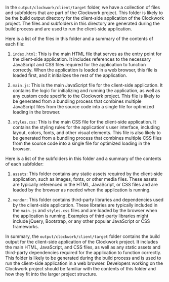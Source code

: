 In the `output/clockwork/client/target` folder, we have a collection of files and subfolders that are part of the Clockwork project. This folder is likely to be the build output directory for the client-side application of the Clockwork project. The files and subfolders in this directory are generated during the build process and are used to run the client-side application.

Here is a list of the files in this folder and a summary of the contents of each file:

1. `index.html`: This is the main HTML file that serves as the entry point for the client-side application. It includes references to the necessary JavaScript and CSS files required for the application to function correctly. When the application is loaded in a web browser, this file is loaded first, and it initializes the rest of the application.

2. `main.js`: This is the main JavaScript file for the client-side application. It contains the logic for initializing and running the application, as well as any custom code specific to the Clockwork project. This file is likely to be generated from a bundling process that combines multiple JavaScript files from the source code into a single file for optimized loading in the browser.

3. `styles.css`: This is the main CSS file for the client-side application. It contains the styling rules for the application's user interface, including layout, colors, fonts, and other visual elements. This file is also likely to be generated from a bundling process that combines multiple CSS files from the source code into a single file for optimized loading in the browser.

Here is a list of the subfolders in this folder and a summary of the contents of each subfolder:

1. `assets`: This folder contains any static assets required by the client-side application, such as images, fonts, or other media files. These assets are typically referenced in the HTML, JavaScript, or CSS files and are loaded by the browser as needed when the application is running.

2. `vendor`: This folder contains third-party libraries and dependencies used by the client-side application. These libraries are typically included in the `main.js` and `styles.css` files and are loaded by the browser when the application is running. Examples of third-party libraries might include jQuery, Bootstrap, or any other popular JavaScript or CSS frameworks.

In summary, the `output/clockwork/client/target` folder contains the build output for the client-side application of the Clockwork project. It includes the main HTML, JavaScript, and CSS files, as well as any static assets and third-party dependencies required for the application to function correctly. This folder is likely to be generated during the build process and is used to run the client-side application in a web browser. Developers working on the Clockwork project should be familiar with the contents of this folder and how they fit into the larger project structure.
